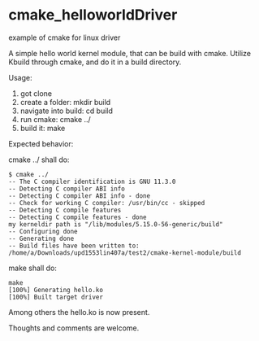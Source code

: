 # cmake_helloworldDriver
 example of cmake for linux driver
 
 A simple hello world kernel module, that can be build with cmake.
Utilize Kbuild through cmake, and do it in a build directory.


Usage:
1) got clone 
2) create a folder: mkdir build
3) navigate into build: cd build
4) run cmake: cmake ../
5) build it: make



Expected behavior: 

cmake ../ shall do:
```
$ cmake ../
-- The C compiler identification is GNU 11.3.0
-- Detecting C compiler ABI info
-- Detecting C compiler ABI info - done
-- Check for working C compiler: /usr/bin/cc - skipped
-- Detecting C compile features
-- Detecting C compile features - done
my kerneldir path is "/lib/modules/5.15.0-56-generic/build"
-- Configuring done
-- Generating done
-- Build files have been written to: /home/a/Downloads/upd1553lin407a/test2/cmake-kernel-module/build
```
make shall do:
```
make
[100%] Generating hello.ko
[100%] Built target driver
```

Among others the hello.ko is now present. 


Thoughts and comments are welcome. 
